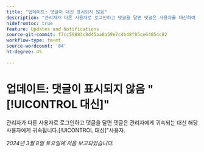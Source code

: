 ```yaml
---
title: "업데이트: 댓글이 대신 표시되지 않음"
description: "관리자가 다른 사용자로 로그인하고 댓글을 달면 댓글은 사용자를 대신하여 관리자에게 귀속되는 대신 해당 사용자에게 귀속됩니다."
hidefromtoc: true
feature: Updates and Notifications
source-git-commit: f7cc59883c8d45aa8a59e7c4b48f85ce64054c82
workflow-type: tm+mt
source-wordcount: '84'
ht-degree: 4%

---
```



# 업데이트: 댓글이 표시되지 않음 &quot;[!UICONTROL 대신]&quot;

관리자가 다른 사용자로 로그인하고 댓글을 달면 댓글은 관리자에게 귀속되는 대신 해당 사용자에게 귀속됩니다.[!UICONTROL 대신]&quot;사용자.

_2024년 3월 8일 토요일에 처음 보고되었습니다._
